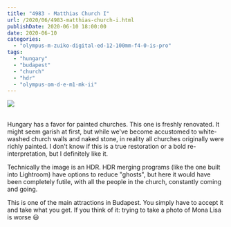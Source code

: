```yaml
---
title: "4983 - Matthias Church I"
url: /2020/06/4983-matthias-church-i.html
publishDate: 2020-06-10 18:00:00
date: 2020-06-10
categories: 
  - "olympus-m-zuiko-digital-ed-12-100mm-f4-0-is-pro"
tags: 
  - "hungary"
  - "budapest"
  - "church"
  - "hdr"
  - "olympus-om-d-e-m1-mk-ii"
---
```

<div class="container">
<div class="center"><a target="_blank" href="https://d25zfm9zpd7gm5.cloudfront.net/1200x1200/2018/20180521_145930-HDR_lr.jpg"><img class="webfeedsFeaturedVisual" src="https://d25zfm9zpd7gm5.cloudfront.net/0600x0600/2018/20180521_145930-HDR_lr.jpg" /></a></div>
</div>
<br />

Hungary has a favor for painted churches. This one is freshly
renovated. It might seem garish at first, but while we've become
accustomed to white-washed church walls and naked stone, in reality
all churches originally were richly painted. I don't know if this is
a true restoration or a bold re-interpretation, but I definitely
like it.

Technically the image is an HDR. HDR merging programs (like the one
built into Lightroom) have options to reduce "ghosts", but here it
would have been completely futile, with all the people in the
church, constantly coming and going.

This is one of the main attractions in Budapest. You simply
have to accept it and take what you get. If you think of it: trying
to take a photo of Mona Lisa is worse :smiley: